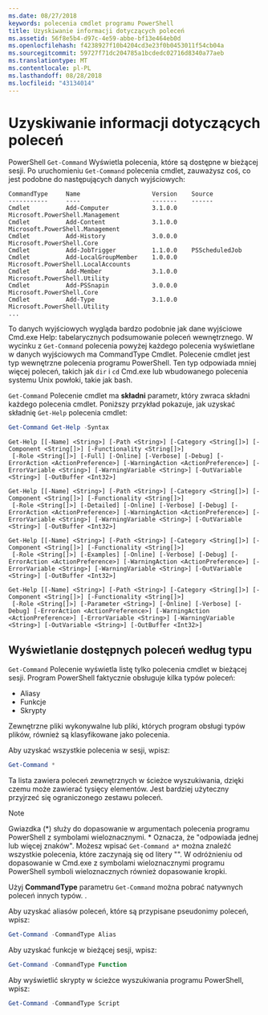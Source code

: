 ```yaml
---
ms.date: 08/27/2018
keywords: polecenia cmdlet programu PowerShell
title: Uzyskiwanie informacji dotyczących poleceń
ms.assetid: 56f8e5b4-d97c-4e59-abbe-bf13e464eb0d
ms.openlocfilehash: f4238927f10b4204cd3e23f0b0453011f54cb04a
ms.sourcegitcommit: 59727f71dc204785a1bcdedc02716d8340a77aeb
ms.translationtype: MT
ms.contentlocale: pl-PL
ms.lasthandoff: 08/28/2018
ms.locfileid: "43134014"
---
```

# <a name="getting-information-about-commands"></a>Uzyskiwanie informacji dotyczących poleceń

PowerShell `Get-Command` Wyświetla polecenia, które są dostępne w bieżącej sesji.
Po uruchomieniu `Get-Command` polecenia cmdlet, zauważysz coś, co jest podobne do następujących danych wyjściowych:

```output
CommandType     Name                    Version    Source
-----------     ----                    -------    ------
Cmdlet          Add-Computer            3.1.0.0    Microsoft.PowerShell.Management
Cmdlet          Add-Content             3.1.0.0    Microsoft.PowerShell.Management
Cmdlet          Add-History             3.0.0.0    Microsoft.PowerShell.Core
Cmdlet          Add-JobTrigger          1.1.0.0    PSScheduledJob
Cmdlet          Add-LocalGroupMember    1.0.0.0    Microsoft.PowerShell.LocalAccounts
Cmdlet          Add-Member              3.1.0.0    Microsoft.PowerShell.Utility
Cmdlet          Add-PSSnapin            3.0.0.0    Microsoft.PowerShell.Core
Cmdlet          Add-Type                3.1.0.0    Microsoft.PowerShell.Utility
...
```

To danych wyjściowych wygląda bardzo podobnie jak dane wyjściowe Cmd.exe Help: tabelarycznych podsumowanie poleceń wewnętrznego. W wycinku z `Get-Command` polecenia powyżej każdego polecenia wyświetlane w danych wyjściowych ma CommandType Cmdlet. Polecenie cmdlet jest typ wewnętrzne polecenia programu PowerShell. Ten typ odpowiada mniej więcej poleceń, takich jak `dir` i `cd` Cmd.exe lub wbudowanego polecenia systemu Unix powłoki, takie jak bash.

`Get-Command` Polecenie cmdlet ma **składni** parametr, który zwraca składni każdego polecenia cmdlet. Poniższy przykład pokazuje, jak uzyskać składnię `Get-Help` polecenia cmdlet:

```powershell
Get-Command Get-Help -Syntax
```

```output
Get-Help [[-Name] <String>] [-Path <String>] [-Category <String[]>] [-Component <String[]>] [-Functionality <String[]>]
 [-Role <String[]>] [-Full] [-Online] [-Verbose] [-Debug] [-ErrorAction <ActionPreference>] [-WarningAction <ActionPreference>] [-ErrorVariable <String>] [-WarningVariable <String>] [-OutVariable <String>] [-OutBuffer <Int32>]

Get-Help [[-Name] <String>] [-Path <String>] [-Category <String[]>] [-Component <String[]>] [-Functionality <String[]>]
 [-Role <String[]>] [-Detailed] [-Online] [-Verbose] [-Debug] [-ErrorAction <ActionPreference>] [-WarningAction <ActionPreference>] [-ErrorVariable <String>] [-WarningVariable <String>] [-OutVariable <String>] [-OutBuffer <Int32>]

Get-Help [[-Name] <String>] [-Path <String>] [-Category <String[]>] [-Component <String[]>] [-Functionality <String[]>]
 [-Role <String[]>] [-Examples] [-Online] [-Verbose] [-Debug] [-ErrorAction <ActionPreference>] [-WarningAction <ActionPreference>] [-ErrorVariable <String>] [-WarningVariable <String>] [-OutVariable <String>] [-OutBuffer <Int32>]

Get-Help [[-Name] <String>] [-Path <String>] [-Category <String[]>] [-Component <String[]>] [-Functionality <String[]>]
 [-Role <String[]>] [-Parameter <String>] [-Online] [-Verbose] [-Debug] [-ErrorAction <ActionPreference>] [-WarningAction <ActionPreference>] [-ErrorVariable <String>] [-WarningVariable <String>] [-OutVariable <String>] [-OutBuffer <Int32>]
```

## <a name="displaying-available-command-by-type"></a>Wyświetlanie dostępnych poleceń według typu

`Get-Command` Polecenie wyświetla listę tylko polecenia cmdlet w bieżącej sesji. Program PowerShell faktycznie obsługuje kilka typów poleceń:

- Aliasy
- Funkcje
- Skrypty

Zewnętrzne pliki wykonywalne lub pliki, których program obsługi typów plików, również są klasyfikowane jako polecenia.

Aby uzyskać wszystkie polecenia w sesji, wpisz:

```powershell
Get-Command *
```

Ta lista zawiera poleceń zewnętrznych w ścieżce wyszukiwania, dzięki czemu może zawierać tysięcy elementów.
Jest bardziej użyteczny przyjrzeć się ograniczonego zestawu poleceń.

> [!NOTE]
> Gwiazdka (\*) służy do dopasowanie w argumentach polecenia programu PowerShell z symbolami wieloznacznymi. \* Oznacza, że "odpowiada jednej lub więcej znaków". Możesz wpisać `Get-Command a*` można znaleźć wszystkie polecenia, które zaczynają się od litery "". W odróżnieniu od dopasowanie w Cmd.exe z symbolami wieloznacznymi programu PowerShell symboli wieloznacznych również dopasowanie kropki.

Użyj **CommandType** parametru `Get-Command` można pobrać natywnych poleceń innych typów.
.

Aby uzyskać aliasów poleceń, które są przypisane pseudonimy poleceń, wpisz:

```powershell
Get-Command -CommandType Alias
```

Aby uzyskać funkcje w bieżącej sesji, wpisz:

```powershell
Get-Command -CommandType Function
```

Aby wyświetlić skrypty w ścieżce wyszukiwania programu PowerShell, wpisz:

```powershell
Get-Command -CommandType Script
```
